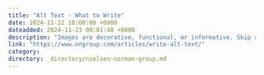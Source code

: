 ```yaml
---
title: "Alt Text - What to Write"
date: 2024-11-22 18:00:00 +0000
dateadded: 2024-11-23 00:01:40 +0000
description: "Images are decorative, functional, or informative. Skip alt text for decorative. Describe the action for functional. Convey the message for informative."
link: "https://www.nngroup.com/articles/write-alt-text/"
category:
directory: _directory/nielsen-norman-group.md
---
```

